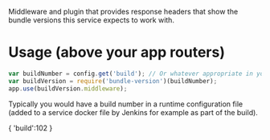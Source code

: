 Middleware and plugin that provides response headers that show the bundle versions this service expects to work with.

# Usage (above your app routers)
```js
var buildNumber = config.get('build'); // Or whatever appropriate in your environment
var buildVersion = require('bundle-version')(buildNumber);
app.use(buildVersion.middleware);

```

Typically you would have a build number in a runtime configuration file (added to a service docker file by Jenkins for example as part of the build).

{
 'build':102
}
